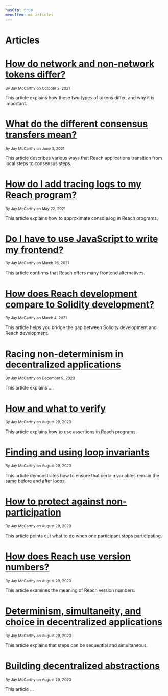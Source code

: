 ```yaml
---
hasOtp: true
menuItem: mi-articles
---
```


# Articles

# [How do network and non-network tokens differ?](/en/pages/articles/how-do-network-and-non-network-tokens-differ/)

<small class="text-muted">By Jay McCarthy on October 2, 2021</small>

This article explains how these two types of tokens differ, and why it is important.

# [What do the different consensus transfers mean?](/en/pages/articles/what-do-the-different-transfers-mean/)

<small class="text-muted">By Jay McCarthy on June 3, 2021</small>

This article describes various ways that Reach applications transition from local steps to consensus steps.

# [How do I add tracing logs to my Reach program?](/en/pages/articles/how-do-i-add-tracing-logs-to-my-program/)

<small class="text-muted">By Jay McCarthy on May 22, 2021</small>

This article explains how to approximate console.log in Reach programs.

# [Do I have to use JavaScript to write my frontend?](/en/pages/articles/do-i-have-to-use-javascript/)

<small class="text-muted">By Jay McCarthy on March 26, 2021</small>

This article confirms that Reach offers many frontend alternatives.

# [How does Reach development compare to Solidity development?](/en/pages/articles/how-does-reach-development-compare-to-solidity-development/)

<small class="text-muted">By Jay McCarthy on March 4, 2021</small>

This article helps you bridge the gap between Solidity development and Reach development.

# [Racing non-determinism in decentralized applications](/en/pages/articles/racing-non-determinism-in-dapps/)

<small class="text-muted">By Jay McCarthy on December 9, 2020</small>

This article explains ....

# [How and what to verify](/en/pages/articles/how-and-what-to-verify/)

<small class="text-muted">By Jay McCarthy on August 29, 2020</small>

This article explains how to use assertions in Reach programs.

# [Finding and using loop invariants](/en/pages/articles/finding-and-using-loop-invariants/)

<small class="text-muted">By Jay McCarthy on August 29, 2020</small>

This article demonstrates how to ensure that certain variables remain the same before and after loops.

# [How to protect against non-participation](/en/pages/articles/how-to-protect-against-non-participation/)

<small class="text-muted">By Jay McCarthy on August 29, 2020</small>

This article points out what to do when one participant stops participating.

# [How does Reach use version numbers?](/en/pages/articles/how-does-reach-use-version-numbers/)

<small class="text-muted">By Jay McCarthy on August 29, 2020</small>

This article examines the meaning of Reach version numbers.

# [Determinism, simultaneity, and choice in decentralized applications](/en/pages/articles/determinism-simultaneity-and-choice-in-dapps/)

<small class="text-muted">By Jay McCarthy on August 29, 2020</small>

This article explains that steps can be sequential and simultaneous.

# [Building decentralized abstractions](/en/pages/articles/building-decentralized-abstractions/)

<small class="text-muted">By Jay McCarthy on August 29, 2020</small>

This article ...

